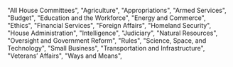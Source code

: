 "All House Committees",
"Agriculture",
"Appropriations",
"Armed Services",
"Budget",
"Education and the Workforce",
"Energy and Commerce",
"Ethics",
"Financial Services",
"Foreign Affairs",
"Homeland Security",
"House Administration",
"Intelligence",
"Judiciary",
"Natural Resources",
"Oversight and Government Reform",
"Rules",
"Science, Space, and Technology",
"Small Business",
"Transportation and Infrastructure",
"Veterans’ Affairs",
"Ways and Means",

